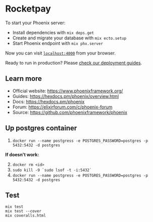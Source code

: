 # Rocketpay

To start your Phoenix server:

  * Install dependencies with `mix deps.get`
  * Create and migrate your database with `mix ecto.setup`
  * Start Phoenix endpoint with `mix phx.server`

Now you can visit [`localhost:4000`](http://localhost:4000) from your browser.

Ready to run in production? Please [check our deployment guides](https://hexdocs.pm/phoenix/deployment.html).

## Learn more

  * Official website: https://www.phoenixframework.org/
  * Guides: https://hexdocs.pm/phoenix/overview.html
  * Docs: https://hexdocs.pm/phoenix
  * Forum: https://elixirforum.com/c/phoenix-forum
  * Source: https://github.com/phoenixframework/phoenix

## Up postgres container

1. `docker run --name postgress -e POSTGRES_PASSWORD=postgres -p 5432:5432 -d postgres`

**If doesn't work:**

2. `docker rm <id>`
3. ```sudo kill -9 `sudo lsof -t -i:5432` ```
4. `docker run --name postgress -e POSTGRES_PASSWORD=postgres -p 5432:5432 -d postgres`

## Test

```
mix test
mix test --cover
mix coveralls.html
```

